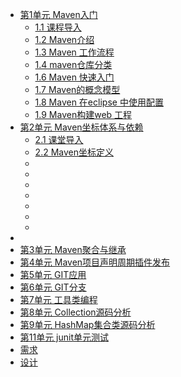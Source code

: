 
* [第1单元 Maven入门](第1单元%20Maven入门/unit01.md)
    * [1.1 课程导入](第1单元%20Maven入门/unit01.md#11-课程导入)
    * [1.2 Maven介绍](第1单元%20Maven入门/unit01.md#12-Maven介绍)
	* [1.3 Maven 工作流程](第1单元%20Maven入门/unit01.md#13-maven-工作流程)
	* [1.4 maven仓库分类](第1单元%20Maven入门/unit01.md#14-maven仓库分类)
	* [1.6 Maven 快速入门](第1单元%20Maven入门/unit01.md#16-maven-快速入门)
	* [1.7 Maven的概念模型](第1单元%20Maven入门/unit01.md#17-maven的概念模型)
	* [1.8 Maven 在eclipse 中使用配置](第1单元%20Maven入门/unit01.md#18-maven-在eclipse-中使用配置)
	* [1.9 Maven构建web 工程](第1单元%20Maven入门/unit01.md#19-maven构建web-工程)
* [第2单元 Maven坐标体系与依赖](第2单元%20Maven坐标体系与依赖/unit02.md)
	* [2.1 课堂导入](第2单元%20Maven坐标体系与依赖/unit02.md#21-课堂导入)
	* [2.2 Maven坐标定义](第2单元%20Maven坐标体系与依赖/unit02.md#22-maven坐标定义)
	* [](第2单元%20Maven坐标体系与依赖/unit02.md#)
	* [](第2单元%20Maven坐标体系与依赖/unit02.md#)
	* [](第2单元%20Maven坐标体系与依赖/unit02.md#)
	* [](第2单元%20Maven坐标体系与依赖/unit02.md#)
	* [](第2单元%20Maven坐标体系与依赖/unit02.md#)
	* [](第2单元%20Maven坐标体系与依赖/unit02.md#)
	* [](第2单元%20Maven坐标体系与依赖/unit02.md#)
* [](第1单元%20Maven入门/unit01.md#)
* [第3单元 Maven聚合与继承](第3单元%20Maven聚合与继承/unit03.md)
* [第4单元 Maven项目声明周期插件发布](第4单元%20Maven项目声明周期插件/unit04.md)
* [第5单元 GIT应用](第5单元%20GIT应用/unit05.md)
* [第6单元 GIT分支](第6单元%20GIT分支/unit06.md)
* [第7单元 工具类编程](第7单元%20工具类编程/unit07.md)
* [第8单元 Collection源码分析](第8单元%20Collection源码分析/unit08.md)
* [第9单元 HashMap集合类源码分析](第9单元%20HashMap集合类源码分析/unit09.md)
* [第11单元 junit单元测试](第11单元%20junit单元测试/unit11.md)
* [需求](需求/prd.md)
* [设计](设计/design.md)